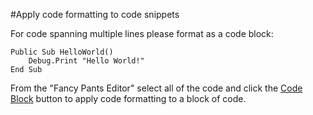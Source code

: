 #Apply code formatting to code snippets

For code spanning multiple lines please format as a code block:

    Public Sub HelloWorld()
        Debug.Print "Hello World!"
    End Sub

From the "Fancy Pants Editor" select all of the code and click the [Code Block](https://www.reddit.com/r/vba/wiki/submission_guidelines#wiki_sharing.2Fposting_code) button to apply code formatting to a block of code.
